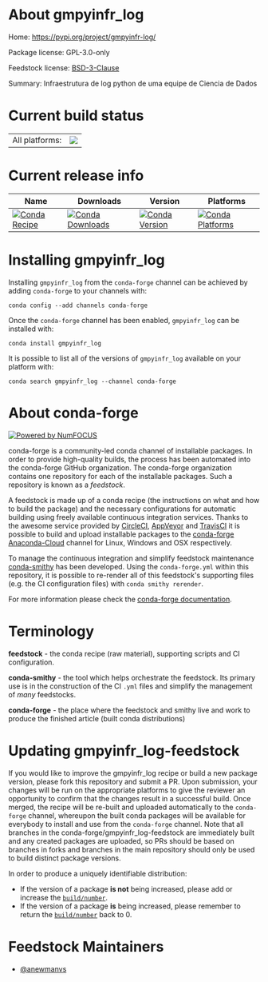 About gmpyinfr_log
==================

Home: https://pypi.org/project/gmpyinfr-log/

Package license: GPL-3.0-only

Feedstock license: [BSD-3-Clause](https://github.com/conda-forge/gmpyinfr_log-feedstock/blob/master/LICENSE.txt)

Summary: Infraestrutura de log python de uma equipe de Ciencia de Dados

Current build status
====================


<table><tr><td>All platforms:</td>
    <td>
      <a href="https://dev.azure.com/conda-forge/feedstock-builds/_build/latest?definitionId=12358&branchName=master">
        <img src="https://dev.azure.com/conda-forge/feedstock-builds/_apis/build/status/gmpyinfr_log-feedstock?branchName=master">
      </a>
    </td>
  </tr>
</table>

Current release info
====================

| Name | Downloads | Version | Platforms |
| --- | --- | --- | --- |
| [![Conda Recipe](https://img.shields.io/badge/recipe-gmpyinfr_log-green.svg)](https://anaconda.org/conda-forge/gmpyinfr_log) | [![Conda Downloads](https://img.shields.io/conda/dn/conda-forge/gmpyinfr_log.svg)](https://anaconda.org/conda-forge/gmpyinfr_log) | [![Conda Version](https://img.shields.io/conda/vn/conda-forge/gmpyinfr_log.svg)](https://anaconda.org/conda-forge/gmpyinfr_log) | [![Conda Platforms](https://img.shields.io/conda/pn/conda-forge/gmpyinfr_log.svg)](https://anaconda.org/conda-forge/gmpyinfr_log) |

Installing gmpyinfr_log
=======================

Installing `gmpyinfr_log` from the `conda-forge` channel can be achieved by adding `conda-forge` to your channels with:

```
conda config --add channels conda-forge
```

Once the `conda-forge` channel has been enabled, `gmpyinfr_log` can be installed with:

```
conda install gmpyinfr_log
```

It is possible to list all of the versions of `gmpyinfr_log` available on your platform with:

```
conda search gmpyinfr_log --channel conda-forge
```


About conda-forge
=================

[![Powered by NumFOCUS](https://img.shields.io/badge/powered%20by-NumFOCUS-orange.svg?style=flat&colorA=E1523D&colorB=007D8A)](http://numfocus.org)

conda-forge is a community-led conda channel of installable packages.
In order to provide high-quality builds, the process has been automated into the
conda-forge GitHub organization. The conda-forge organization contains one repository
for each of the installable packages. Such a repository is known as a *feedstock*.

A feedstock is made up of a conda recipe (the instructions on what and how to build
the package) and the necessary configurations for automatic building using freely
available continuous integration services. Thanks to the awesome service provided by
[CircleCI](https://circleci.com/), [AppVeyor](https://www.appveyor.com/)
and [TravisCI](https://travis-ci.com/) it is possible to build and upload installable
packages to the [conda-forge](https://anaconda.org/conda-forge)
[Anaconda-Cloud](https://anaconda.org/) channel for Linux, Windows and OSX respectively.

To manage the continuous integration and simplify feedstock maintenance
[conda-smithy](https://github.com/conda-forge/conda-smithy) has been developed.
Using the ``conda-forge.yml`` within this repository, it is possible to re-render all of
this feedstock's supporting files (e.g. the CI configuration files) with ``conda smithy rerender``.

For more information please check the [conda-forge documentation](https://conda-forge.org/docs/).

Terminology
===========

**feedstock** - the conda recipe (raw material), supporting scripts and CI configuration.

**conda-smithy** - the tool which helps orchestrate the feedstock.
                   Its primary use is in the construction of the CI ``.yml`` files
                   and simplify the management of *many* feedstocks.

**conda-forge** - the place where the feedstock and smithy live and work to
                  produce the finished article (built conda distributions)


Updating gmpyinfr_log-feedstock
===============================

If you would like to improve the gmpyinfr_log recipe or build a new
package version, please fork this repository and submit a PR. Upon submission,
your changes will be run on the appropriate platforms to give the reviewer an
opportunity to confirm that the changes result in a successful build. Once
merged, the recipe will be re-built and uploaded automatically to the
`conda-forge` channel, whereupon the built conda packages will be available for
everybody to install and use from the `conda-forge` channel.
Note that all branches in the conda-forge/gmpyinfr_log-feedstock are
immediately built and any created packages are uploaded, so PRs should be based
on branches in forks and branches in the main repository should only be used to
build distinct package versions.

In order to produce a uniquely identifiable distribution:
 * If the version of a package **is not** being increased, please add or increase
   the [``build/number``](https://docs.conda.io/projects/conda-build/en/latest/resources/define-metadata.html#build-number-and-string).
 * If the version of a package **is** being increased, please remember to return
   the [``build/number``](https://docs.conda.io/projects/conda-build/en/latest/resources/define-metadata.html#build-number-and-string)
   back to 0.

Feedstock Maintainers
=====================

* [@anewmanvs](https://github.com/anewmanvs/)

